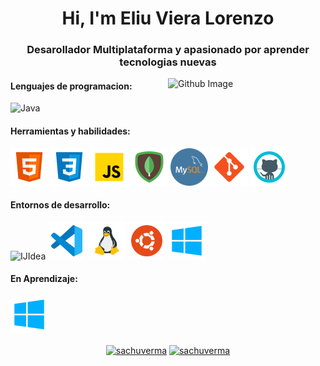 <h1 align="center">Hi, I'm Eliu Viera Lorenzo</h1>
 
<h3 align="center">Desarollador Multiplataforma y apasionado por aprender tecnologias nuevas</h3>


<img width="50%" align="right" alt="Github Image" src="https://raw.githubusercontent.com/onimur/.github/master/.resources/git-header.svg" />

<h4>Lenguajes de programacion:</h4>
<p align="left">
 <img style="margin: auto;" src="https://cdn.svgporn.com/logos/java.svg" alt=Java width="45" height="65"/> 
</p>

<h4>Herramientas y habilidades: </h4>
<p align="left">
	<img style="margin: auto;" src="https://raw.githubusercontent.com/sachinverma53121/sachinverma53121/master/icons/html5.png" alt=html5 width="60" height="60"/> 
	<img style="margin: auto;" src="https://raw.githubusercontent.com/sachinverma53121/sachinverma53121/master/icons/css3.png" alt=css3 width="60" height="60"/> 
  <img style="margin: auto;" src="https://raw.githubusercontent.com/sachinverma53121/sachinverma53121/master/icons/js.png" alt=javascript width="60" height="60"/>
	<img style="margin: auto;" src="https://raw.githubusercontent.com/sachinverma53121/sachinverma53121/master/icons/mongo.png" alt=mongodb width="60" height="60"/> 
	<img style="margin: auto;" src="https://raw.githubusercontent.com/sachinverma53121/sachinverma53121/master/icons/mysql.png" alt=mysql width="60" height="60"/> 
	<img style="margin: auto;" src="https://raw.githubusercontent.com/sachinverma53121/sachinverma53121/master/icons/git.png" alt=git width="60" height="60"/>
  <img style="margin: auto;" src="https://raw.githubusercontent.com/sachinverma53121/sachinverma53121/master/icons/github.png" alt=github width="60" height="60"/>
</p>

<h4>Entornos de desarrollo: </h4>
<p align="left">
  <img style="margin: auto;" src="https://images.app.goo.gl/NzyCcGVgUPLWgKf69" alt=IJIdea width="60" height="60"/>
  <img style="margin: auto;" src="https://raw.githubusercontent.com/sachinverma53121/sachinverma53121/master/icons/vsc.png" alt=vs width="60" height="60"/>
  <img style="margin: auto;" src="https://raw.githubusercontent.com/sachinverma53121/sachinverma53121/master/icons/linux.png" alt=linux width="60" height="60"/>
  <img style="margin: auto;" src="https://raw.githubusercontent.com/sachinverma53121/sachinverma53121/master/icons/ubuntu.png" alt=ubuntu width="60" height="60"/>
  <img style="margin: auto;" src="https://raw.githubusercontent.com/sachinverma53121/sachinverma53121/master/icons/win10.png" alt=windows10 width="60" height="60"/>
</p>

<h4>En Aprendizaje: </h4>
  <img style="margin: auto;" src="https://raw.githubusercontent.com/sachinverma53121/sachinverma53121/master/icons/win10.png" alt=Flutter width="60" height="60"/>
<p align="center">
<a href=www.linkedin.com/in/eliuviera target="blank"><img align="center" src=https://cdn.jsdelivr.net/npm/simple-icons@3.0.1/icons/linkedin.svg alt="sachuverma" height="40" width="40" /></a>
  <a href=www.linkedin.com/in/eliuviera target="blank"><img align="center" src=https://cdn.jsdelivr.net/npm/simple-icons@3.0.1/icons/linkedin.svg alt="sachuverma" height="40" width="40" /></a>
</p>

